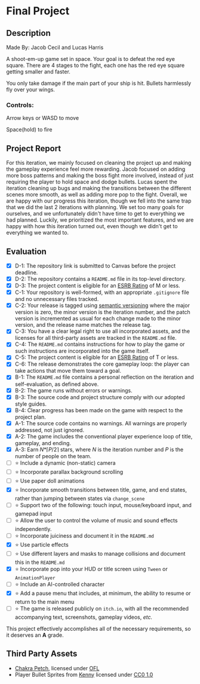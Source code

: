 # Final Project

## Description
Made By: 
Jacob Cecil and Lucas Harris

A shoot-em-up game set in space. Your goal is to defeat the red eye square. There are 4 stages
to the fight, each one has the red eye square getting smaller and faster. 

You only take damage if the main part of your ship is hit. Bullets harmlessly fly over 
your wings.

### Controls: 
Arrow keys or WASD to move

Space(hold) to fire

## Project Report
For this iteration, we mainly focused on cleaning the project up and making the gameplay experience feel more rewarding.
Jacob focused on adding more boss patterns and making the boss fight more involved, instead of just requiring the player to hold space and dodge bullets.
Lucas spent the iteration cleaning up bugs and making the transitions between the different scenes more smooth, as well as adding more pop to the fight.
Overall, we are happy with our progress this iteration, though we fell into the same trap that we did the last 2 iterations with planning.
We set too many goals for ourselves, and we unfortunately didn't have time to get to everything we had planned.
Luckily, we prioritized the most important features, and we are happy with how this iteration turned out, even though we didn't get to everything we wanted to.

## Evaluation
- [X] D-1: The repository link is submitted to Canvas before the project deadline.
- [X] D-2: The repository contains a <code>README.md</code> file in its top-level directory.
- [X] D-3: The project content is eligible for an <a href="https://www.esrb.org/ratings-guide/">ESRB Rating</a> of M or less.
- [X] C-1: Your repository is well-formed, with an appropriate <code>.gitignore</code> file and no unnecessary files tracked.
- [X] C-2: Your release is tagged using <a href="https://semver.org/">semantic versioning</a> where the major version is zero, the minor version is the iteration number, and the patch version is incremented as usual for each change made to the minor version, and the release name matches the release tag.
- [X] C-3: You have a clear legal right to use all incorporated assets, and the licenses for all third-party assets are tracked in the <code>README.md</code> file.
- [X] C-4: The <code>README.md</code> contains instructions for how to play the game or such instructions are incorporated into the game itself.
- [X] C-5: The project content is eligible for an <a href="https://www.esrb.org/ratings-guide/">ESRB Rating</a> of T or less.
- [X] C-6: The release demonstrates the core gameplay loop: the player can take actions that move them toward a goal.
- [X] B-1: The <code>README.md</code> file contains a personal reflection on the iteration and self-evaluation, as defined above.
- [X] B-2: The game runs without errors or warnings.
- [X] B-3: The source code and project structure comply with our adopted style guides.
- [X] B-4: Clear progress has been made on the game with respect to the project plan.
- [X] A-1: The source code contains no warnings. All warnings are properly addressed, not just ignored.
- [X] A-2: The game includes the conventional player experience loop of title, gameplay, and ending.
- [X] A-3: Earn <em>N</em>*&lceil;<em>P</em>/2&rceil; stars, where <em>N</em> is the iteration number and <em>P</em> is the number of people on the team.
- [ ] ⭐ Include a dynamic (non-static) camera
- [ ] ⭐ Incorporate parallax background scrolling
- [ ] ⭐ Use paper doll animations
- [X] ⭐ Incorporate smooth transitions between title, game, and end states, rather than jumping between states via <code>change_scene</code>
- [ ] ⭐ Support two of the following: touch input, mouse/keyboard input, and gamepad input
- [ ] ⭐ Allow the user to control the volume of music and sound effects independently.
- [ ] ⭐ Incorporate juiciness and document it in the <code>README.md</code>
- [X] ⭐ Use particle effects
- [ ] ⭐ Use different layers and masks to manage collisions and document this in the <code>README.md</code>
- [X] ⭐ Incorporate pop into your HUD or title screen using <code>Tween</code> or <code>AnimationPlayer</code>
- [ ] ⭐ Include an AI-controlled character
- [X] ⭐ Add a pause menu that includes, at minimum, the ability to resume or return to the main menu
- [ ] ⭐ The game is released publicly on <code>itch.io</code>, with all the recommended accompanying text, screenshots, gameplay videos, <i>etc.</i>

This project effectively accomplishes all of the necessary requirements, so it deserves an **A** grade.

## Third Party Assets
- [Chakra Petch](https://fonts.google.com/specimen/Chakra+Petch), licensed under [OFL](https://scripts.sil.org/cms/scripts/page.php?site_id=nrsi&id=OFL)
- Player Bullet Sprites from [Kenny](https://www.kenney.nl/assets/pixel-shmup) licensed under [CC0 1.0](https://creativecommons.org/publicdomain/zero/1.0/)
